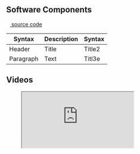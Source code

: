 Software Components
---

[<img src="https://iris.informatik.uni-bremen.de/images/github.svg" width=10> source code](https://github.com/cram2/cram)



| Syntax      | Description | Syntax      |
| ----------- | ----------- | ----------- |
| Header      | Title       |      Title2       |
| Paragraph   | Text        |    Titl3e         |


Videos
---

<figure class="video_container">
  <iframe src="https://www.youtube.com/embed/pv_n9FQRoZQ?si=RDvzEzecesTVWrq7" frameborder="1" allowfullscreen="true"> </iframe>
</figure>

